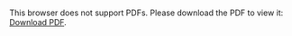 <object data="christ-in-song/CIS1908pdfs/375.pdf" type="application/pdf" width="100%" height="1024px">
    <embed src="christ-in-song/CIS1908pdfs/375.pdf">
        <p>This browser does not support PDFs. Please download the PDF to view it: <a href="christ-in-song/CIS1908pdfs/375.pdf">Download PDF</a>.</p>
    </embed>
</object>
